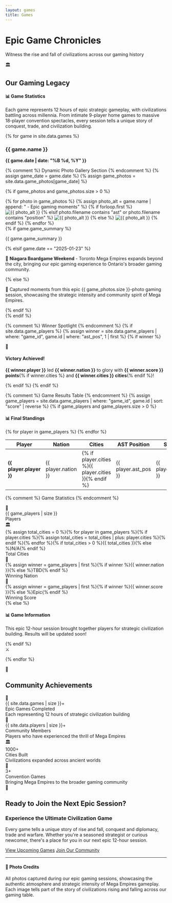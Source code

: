 ```yaml
---
layout: games
title: Games
---
```


<div class="hero-section">
<h1 class="hero-title">Epic Game Chronicles</h1>
<p class="hero-subtitle">Witness the rise and fall of civilizations across our gaming history</p>
</div>

<div class="section-divider">
<span class="divider-icon">🏛️</span>
</div>

## Our Gaming Legacy

<div class="info-callout">
<h4>📊 Game Statistics</h4>
<p>Each game represents 12 hours of epic strategic gameplay, with civilizations battling across millennia. From intimate 9-player home games to massive 18-player convention spectacles, every session tells a unique story of conquest, trade, and civilization building.</p>
</div>

{% for game in site.data.games %}
<div class="game-card-with-photos">
<div class="game-header">
<h3>{{ game.name }}</h3>
<div class="game-date">
<strong>{{ game.date | date: "%B %d, %Y" }}</strong>
</div>
</div>

{% comment %} Dynamic Photo Gallery Section {% endcomment %}
{% assign game_date = game.date %}
{% assign game_photos = site.data.game_photos[game_date] %}

{% if game_photos and game_photos.size > 0 %}
<div class="photo-gallery-section">
<div class="photo-gallery-grid">
{% for photo in game_photos %}
{% assign photo_alt = game.name | append: " - Epic gaming moments" %}
{% if forloop.first %}
<img src="{{ photo.path }}" alt="{{ photo_alt }}" class="gallery-photo featured-photo" loading="lazy">
{% elsif photo.filename contains "ast" or photo.filename contains "position" %}
<img src="{{ photo.path }}" alt="{{ photo_alt }}" class="gallery-photo winner-photo" loading="lazy">
{% else %}
<img src="{{ photo.path }}" alt="{{ photo_alt }}" class="gallery-photo" loading="lazy">
{% endif %}
{% endfor %}
</div>
<div class="photo-gallery-caption">
{% if game.game_summary %}
<p>{{ game.game_summary }}</p>
{% elsif game.date == "2025-01-23" %}
<p>🌟 <strong>Niagara Boardgame Weekend</strong> - Toronto Mega Empires expands beyond the city, bringing our epic gaming experience to Ontario's broader gaming community.</p>
{% else %}
<p>📸 Captured moments from this epic {{ game_photos.size }}-photo gaming session, showcasing the strategic intensity and community spirit of Mega Empires.</p>
{% endif %}
</div>
</div>
{% endif %}

{% comment %} Winner Spotlight {% endcomment %}
{% if site.data.game_players %}
{% assign winner = site.data.game_players | where: "game_id", game.id | where: "ast_pos", 1 | first %}
{% if winner %}
<div class="winner-spotlight">
<div class="winner-crown">👑
</div>
<h4>Victory Achieved!</h4>
<p><strong>{{ winner.player }}</strong> led <strong>{{ winner.nation }}</strong> to glory with <strong>{{ winner.score }} points</strong>{% if winner.cities %} and <strong>{{ winner.cities }} cities</strong>{% endif %}!</p>
</div>
{% endif %}
{% endif %}

{% comment %} Game Results Table {% endcomment %}
{% assign game_players = site.data.game_players | where: "game_id", game.id | sort: "score" | reverse %}
{% if game_players and game_players.size > 0 %}
<div class="game-results-section">
<h4>📊 Final Standings</h4>
<div class="results-table-wrapper">
<table class="results-table">
<thead>
<tr>
<th>Player</th>
<th>Nation</th>
<th>Cities</th>
<th>AST Position</th>
<th>Score</th>
</tr>
</thead>
<tbody>
{% for player in game_players %}
<tr class="{% if player.ast_pos == 1 %}winner-row{% elsif player.ast_pos <= 3 %}podium-row{% endif %}">
<td class="player-cell">
<strong>{{ player.player }}</strong>
</td>
<td class="nation-cell">
<span class="nation-{{ player.nation | downcase }}">{{ player.nation }}</span>
</td>
<td class="cities-cell">
<span class="stat-number">{% if player.cities %}{{ player.cities }}{% endif %}</span>
</td>
<td class="ast-cell">
<span class="ast-position">{{ player.ast_pos }}</span>
</td>
<td class="score-cell">
<span class="final-score">{{ player.score }}</span>
</td>
</tr>
{% endfor %}
</tbody>
</table>
</div>
</div>

{% comment %} Game Statistics {% endcomment %}
<div class="game-stats-section">
<div class="stats-grid">
<div class="stat-item">
<div class="stat-icon">👥
</div>
<div class="stat-value">{{ game_players | size }}
</div>
<div class="stat-label">Players
</div>
</div>
<div class="stat-item">
<div class="stat-icon">🏛️
</div>
<div class="stat-value">{% assign total_cities = 0 %}{% for player in game_players %}{% if player.cities %}{% assign total_cities = total_cities | plus: player.cities %}{% endif %}{% endfor %}{% if total_cities > 0 %}{{ total_cities }}{% else %}N/A{% endif %}
</div>
<div class="stat-label">Total Cities
</div>
</div>
<div class="stat-item">
<div class="stat-icon">👑
</div>
<div class="stat-value">{% assign winner = game_players | first %}{% if winner %}<span class="nation-{{ winner.nation | downcase }}">{{ winner.nation }}</span>{% else %}TBD{% endif %}
</div>
<div class="stat-label">Winning Nation
</div>
</div>
<div class="stat-item">
<div class="stat-icon">🎯
</div>
<div class="stat-value">{% assign winner = game_players | first %}{% if winner %}{{ winner.score }}{% else %}Epic{% endif %}
</div>
<div class="stat-label">Winning Score
</div>
</div>
</div>
</div>
{% else %}
<div class="game-results-section">
<h4>📊 Game Information</h4>
<p>This epic 12-hour session brought together players for strategic civilization building. Results will be updated soon!</p>
</div>
{% endif %}
</div>

<div class="section-divider">
<span class="divider-icon">⚔️</span>
</div>

{% endfor %}

<div class="section-divider">
<span class="divider-icon">🌟</span>
</div>

## Community Achievements

<div class="achievements-section">
<div class="achievement-stats-grid">
<div class="achievement-card">
<div class="achievement-icon">🎲
</div>
<div class="achievement-number">{{ site.data.games | size }}+
</div>
<div class="achievement-label">Epic Games Completed
</div>
<div class="achievement-description">Each representing 12 hours of strategic civilization building
</div>
</div>

<div class="achievement-card">
<div class="achievement-icon">👥
</div>
<div class="achievement-number">{{ site.data.players | size }}+
</div>
<div class="achievement-label">Community Members
</div>
<div class="achievement-description">Players who have experienced the thrill of Mega Empires
</div>
</div>

<div class="achievement-card">
<div class="achievement-icon">🏛️
</div>
<div class="achievement-number">1000+
</div>
<div class="achievement-label">Cities Built
</div>
<div class="achievement-description">Civilizations expanded across ancient worlds
</div>
</div>

<div class="achievement-card">
<div class="achievement-icon">🎪
</div>
<div class="achievement-number">3+
</div>
<div class="achievement-label">Convention Games
</div>
<div class="achievement-description">Bringing Mega Empires to the broader gaming community
</div>
</div>
</div>
</div>

<div class="section-divider">
<span class="divider-icon">🚀</span>
</div>

## Ready to Join the Next Epic Session?

<div class="action-callout">
<h3>Experience the Ultimate Civilization Game</h3>
<p>Every game tells a unique story of rise and fall, conquest and diplomacy, trade and warfare. Whether you're a seasoned strategist or curious newcomer, there's a place for you in our next epic 12-hour session.</p>

<div class="cta-buttons">
<a href="/" class="cta-button primary">View Upcoming Games</a>
<a href="https://discord.torontomegaempires.com" class="cta-button secondary" target="_blank">Join Our Community</a>
</div>
</div>

---

<div class="info-callout">
<h4>📸 Photo Credits</h4>
<p>All photos captured during our epic gaming sessions, showcasing the authentic atmosphere and strategic intensity of Mega Empires gameplay. Each image tells part of the story of civilizations rising and falling across our gaming table.</p>
</div>
